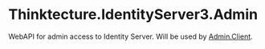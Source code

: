 Thinktecture.IdentityServer3.Admin
====================================

WebAPI for admin access to Identity Server. Will be used by [Admin.Client](https://github.com/IdentityServer/Thinktecture.IdentityServer3.Admin.Client).
